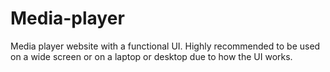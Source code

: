 # Media-player
Media player website with a functional UI.
Highly recommended to be used on a wide screen or on a laptop or desktop due to how the UI works.
